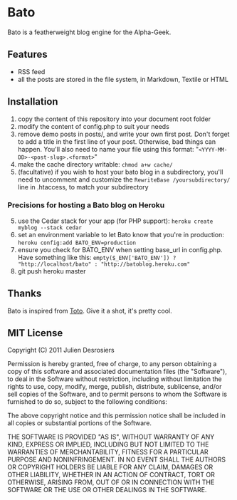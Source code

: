 Bato
====

Bato is a featherweight blog engine for the Alpha-Geek.

Features
--------

* RSS feed
* all the posts are stored in the file system, in Markdown, Textile or HTML

Installation
------------

1. copy the content of this repository into your document root folder
2. modify the content of config.php to suit your needs
3. remove demo posts in posts/, and write your own first post. Don't forget to add a
   title in the first line of your post. Otherwise, bad things can happen.
   You'll also need to name your file using this format:
   "`<YYYY-MM-DD>-<post-slug>.<format>`"
4. make the cache directory writable: `chmod a+w cache/`
5. (facultative) if you wish to host your bato blog in a subdirectory, you'll need to
   uncomment and customize the `RewriteBase /yoursubdirectory/` line in .htaccess, to match
   your subdirectory

### Precisions for hosting a Bato blog on Heroku

5. use the Cedar stack for your app (for PHP support): `heroku create myblog --stack cedar`
6. set an environment variable to let Bato know that you're in
   production: `heroku config:add BATO_ENV=production`
7. ensure you check for BATO_ENV when setting base_url in config.php. Have
   something like this: `empty($_ENV['BATO_ENV']) ? "http://localhost/bato" : "http://batoblog.heroku.com"`
8. git push heroku master

Thanks
------

Bato is inspired from [Toto](http://cloudhead.io/toto). Give it a shot, it's
pretty cool.

MIT License
-----------

Copyright (C) 2011 Julien Desrosiers

Permission is hereby granted, free of charge, to any person obtaining a copy of
this software and associated documentation files (the "Software"), to deal in
the Software without restriction, including without limitation the rights to
use, copy, modify, merge, publish, distribute, sublicense, and/or sell copies
of the Software, and to permit persons to whom the Software is furnished to do
so, subject to the following conditions:

The above copyright notice and this permission notice shall be included in all
copies or substantial portions of the Software.

THE SOFTWARE IS PROVIDED "AS IS", WITHOUT WARRANTY OF ANY KIND, EXPRESS OR
IMPLIED, INCLUDING BUT NOT LIMITED TO THE WARRANTIES OF MERCHANTABILITY,
FITNESS FOR A PARTICULAR PURPOSE AND NONINFRINGEMENT. IN NO EVENT SHALL THE
AUTHORS OR COPYRIGHT HOLDERS BE LIABLE FOR ANY CLAIM, DAMAGES OR OTHER
LIABILITY, WHETHER IN AN ACTION OF CONTRACT, TORT OR OTHERWISE, ARISING FROM,
OUT OF OR IN CONNECTION WITH THE SOFTWARE OR THE USE OR OTHER DEALINGS IN THE
SOFTWARE.

